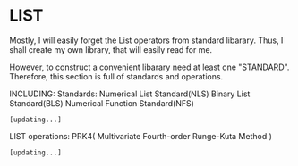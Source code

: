 # LIST

  Mostly, I will easily forget the List operators from standard libarary. Thus, I shall create my own library,
that will easily read for me.

  However, to construct a convenient libarary need at least one "STANDARD". Therefore, this section is full of
standards and operations.

INCLUDING:
  Standards:
    Numerical List Standard(NLS) 
    Binary List Standard(BLS) 
    Numerical Function Standard(NFS) 
    
    [updating...]
  
  
  LIST operations:
    PRK4( Multivariate Fourth-order Runge-Kuta Method ) 
    
    [updating...]
